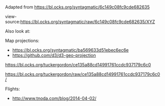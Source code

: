 Adapted from https://bl.ocks.org/syntagmatic/6c149c08fc9cde682635


view-source:https://bl.ocks.org/syntagmatic/raw/6c149c08fc9cde682635/XYZ

Also look at:

Map projections:

 - https://bl.ocks.org/syntagmatic/ba569633d51ebec6ec6e
 - https://github.com/d3/d3-geo-projection


https://bl.ocks.org/tuckergordon/ce135a88cd14991761ccdc937179c6c0

https://bl.ocks.org/tuckergordon/raw/ce135a88cd14991761ccdc937179c6c0/

Flights:

- http://www.tnoda.com/blog/2014-04-02/
